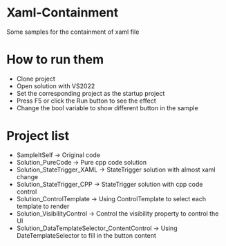 # Xaml-Containment
Some samples for the containment of xaml file

# How to run them
- Clone project
- Open solution with VS2022
- Set the corresponding project as the startup project
- Press F5 or click the Run button to see the effect
- Change the bool variable to show different button in the sample

# Project list
- SampleItSelf -> Original code
- Solution_PureCode -> Pure cpp code solution
- Solution_StateTrigger_XAML -> StateTrigger solution with almost xaml change
- Solution_StateTrigger_CPP -> StateTrigger solution with cpp code control
- Solution_ControlTemplate -> Using ControlTemplate to select each template to render
- Solution_VisibilityControl -> Control the visibility property to control the UI
- Solution_DataTemplateSelector_ContentControl -> Using DateTemplateSelector to fill in the button content